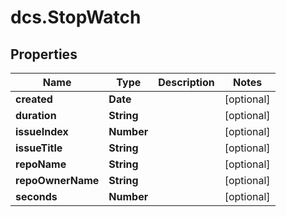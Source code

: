 # dcs.StopWatch

## Properties
Name | Type | Description | Notes
------------ | ------------- | ------------- | -------------
**created** | **Date** |  | [optional] 
**duration** | **String** |  | [optional] 
**issueIndex** | **Number** |  | [optional] 
**issueTitle** | **String** |  | [optional] 
**repoName** | **String** |  | [optional] 
**repoOwnerName** | **String** |  | [optional] 
**seconds** | **Number** |  | [optional] 
